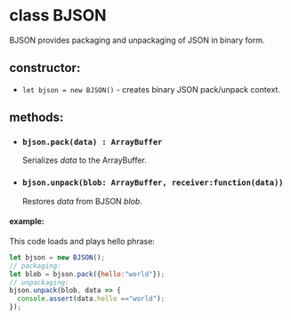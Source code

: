 # class BJSON

BJSON provides packaging and unpackaging of JSON in binary form.

## constructor:

* `let bjson = new BJSON()` - creates binary JSON pack/unpack context.

## methods:

* ### `bjson.pack(data) : ArrayBuffer`

  Serializes _data_ to the ArrayBuffer.

* ### `bjson.unpack(blob: ArrayBuffer, receiver:function(data))`

  Restores _data_ from BJSON _blob_. 

#### example:

This code loads and plays hello phrase:

```JavaScript
let bjson = new BJSON();
// packaging:
let blob = bjson.pack({hello:"world"});
// unpackaging:
bjson.unpack(blob, data => {
  console.assert(data.hello =="world");
});
```